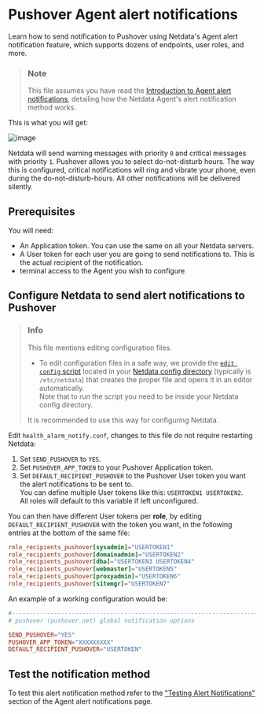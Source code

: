 # Pushover Agent alert notifications

Learn how to send notification to Pushover using Netdata's Agent alert notification
feature, which supports dozens of endpoints, user roles, and more.

> ### Note
>
> This file assumes you have read the [Introduction to Agent alert notifications](https://github.com/netdata/netdata/blob/master/health/notifications/README.md), detailing how the Netdata Agent's alert notification method works.

This is what you will get:  

![image](https://user-images.githubusercontent.com/70198089/229842244-4ac998bb-6158-4955-ac2d-766a9999cc98.png)

Netdata will send warning messages with priority `0` and critical messages with priority `1`. Pushover allows you to select do-not-disturb hours. The way this is configured, critical notifications will ring and vibrate your phone, even during the do-not-disturb-hours. All other notifications will be delivered silently.

## Prerequisites

You will need:

- An Application token. You can use the same on all your Netdata servers.
- A User token for each user you are going to send notifications to. This is the actual recipient of the notification.
- terminal access to the Agent you wish to configure

## Configure Netdata to send alert notifications to Pushover

> ### Info
>
> This file mentions editing configuration files.  
>
> - To edit configuration files in a safe way, we provide the [`edit config` script](https://github.com/netdata/netdata/blob/master/docs/configure/nodes.md#use-edit-config-to-edit-configuration-files) located in your [Netdata config directory](https://github.com/netdata/netdata/blob/master/docs/configure/nodes.md#the-netdata-config-directory) (typically is `/etc/netdata`) that creates the proper file and opens it in an editor automatically.  
> Note that to run the script you need to be inside your Netdata config directory.
>
> It is recommended to use this way for configuring Netdata.

Edit `health_alarm_notify.conf`, changes to this file do not require restarting Netdata:

1. Set `SEND_PUSHOVER` to `YES`.
2. Set `PUSHOVER_APP_TOKEN` to your Pushover Application token.
3. Set `DEFAULT_RECIPIENT_PUSHOVER` to the Pushover User token you want the alert notifications to be sent to.  
   You can define multiple User tokens like this: `USERTOKEN1 USERTOKEN2`.  
   All roles will default to this variable if left unconfigured.

You can then have different User tokens per **role**, by editing `DEFAULT_RECIPIENT_PUSHOVER` with the token you want, in the following entries at the bottom of the same file:

```conf
role_recipients_pushover[sysadmin]="USERTOKEN1"
role_recipients_pushover[domainadmin]="USERTOKEN2"
role_recipients_pushover[dba]="USERTOKEN3 USERTOKEN4"
role_recipients_pushover[webmaster]="USERTOKEN5"
role_recipients_pushover[proxyadmin]="USERTOKEN6"
role_recipients_pushover[sitemgr]="USERTOKEN7"
```

An example of a working configuration would be:

```conf
#------------------------------------------------------------------------------
# pushover (pushover.net) global notification options

SEND_PUSHOVER="YES"
PUSHOVER_APP_TOKEN="XXXXXXXXX"
DEFAULT_RECIPIENT_PUSHOVER="USERTOKEN"
```

## Test the notification method

To test this alert notification method refer to the ["Testing Alert Notifications"](https://github.com/netdata/netdata/blob/master/health/notifications/README.md#testing-alert-notifications) section of the Agent alert notifications page.
